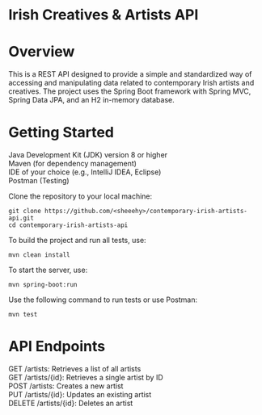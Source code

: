 # Irish Creatives & Artists API

# Overview
This is a REST API designed to provide a simple and standardized way of accessing and manipulating data related to contemporary Irish artists and creatives. The project uses the Spring Boot framework with Spring MVC, Spring Data JPA, and an H2 in-memory database.

# Getting Started
Java Development Kit (JDK) version 8 or higher  
Maven (for dependency management)  
IDE of your choice (e.g., IntelliJ IDEA, Eclipse)  
Postman (Testing)    

Clone the repository to your local machine:  

```
git clone https://github.com/<sheeehy>/contemporary-irish-artists-api.git
cd contemporary-irish-artists-api
```

To build the project and run all tests, use:  
```
mvn clean install
```  
To start the server, use:
```
mvn spring-boot:run
```
Use the following command to run tests or use Postman:  
```
mvn test
```

# API Endpoints  
GET /artists: Retrieves a list of all artists  
GET /artists/{id}: Retrieves a single artist by ID  
POST /artists: Creates a new artist  
PUT /artists/{id}: Updates an existing artist  
DELETE /artists/{id}: Deletes an artist  
